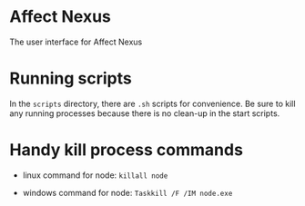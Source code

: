 # Affect Nexus
The user interface for Affect Nexus

# Running scripts
In the `scripts` directory, there are `.sh` scripts for convenience. Be sure to kill any running processes because there is no clean-up in the start scripts.

# Handy kill process commands
- linux command for node: `killall node`

- windows command for node: `Taskkill /F /IM node.exe`
